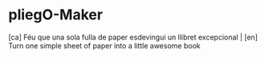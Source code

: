 # pliegO-Maker
[ca] Féu que una sola fulla de paper esdevingui un llibret excepcional | [en] Turn one simple sheet of paper into a little awesome book
